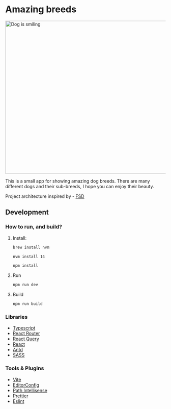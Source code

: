 # Amazing breeds

<img src="https://user-images.githubusercontent.com/83192247/127578929-6149b7d2-410f-4843-aad4-c7b213fcc018.png" algin="center"
     alt="Dog is smiling" width="600" height="480">

This is a small app for showing amazing dog breeds. There are many different dogs and their sub-breeds, I hope you can enjoy their beauty.

Project architecture inspired by - [FSD](https://feature-sliced.design/)

## Development

### How to run, and build?

1. Install:

    ```sh
    brew install nvm

    nvm install 14

    npm install
    ```

2. Run

    ```sh
    npm run dev
    ```

3. Build

    ```sh
    npm run build

    ```

### Libraries

-   [Typescript](https://github.com/microsoft/TypeScript/)
-   [React Router](https://github.com/remix-run/react-router/)
-   [React Query](https://github.com/TanStack/query/)
-   [React](https://github.com/facebook/react/)
-   [Antd](https://github.com/ant-design/ant-design/)
-   [SASS](https://github.com/sass/sass/)

### Tools & Plugins

-   [Vite](https://github.com/vitejs/vite/)
-   [EditorConfig](https://marketplace.visualstudio.com/items?itemName=editorconfig.editorconfig)
-   [Path Intellisense](https://marketplace.visualstudio.com/items?itemName=christian-kohler.path-intellisense)
-   [Prettier](https://marketplace.visualstudio.com/items?itemName=esbenp.prettier-vscode)
-   [Eslint](https://marketplace.visualstudio.com/items?itemName=dbaeumer.vscode-eslint)
